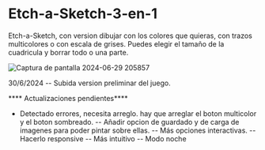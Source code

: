 # Etch-a-Sketch-3-en-1
Etch-a-Sketch, con version dibujar con los colores que quieras, con trazos multicolores o con escala de grises. Puedes elegir el tamaño de la cuadricula y borrar todo o una parte.

![Captura de pantalla 2024-06-29 205857](https://github.com/kumichin/Etch-a-Sketch-3-en-1/assets/39243904/95bd14df-bdcd-4496-a960-32209e7d66eb)

30/6/2024
-- Subida version preliminar del juego.

**** Actualizaciones pendientes****
- Detectado errores, necesita arreglo. hay que arreglar el boton multicolor y el boton sombreado.
-- Añadir opcion de guardado y de carga de imagenes para poder pintar sobre ellas.
-- Más opciones interactivas.
-- Hacerlo responsive
-- Más intuitivo
-- Modo noche







